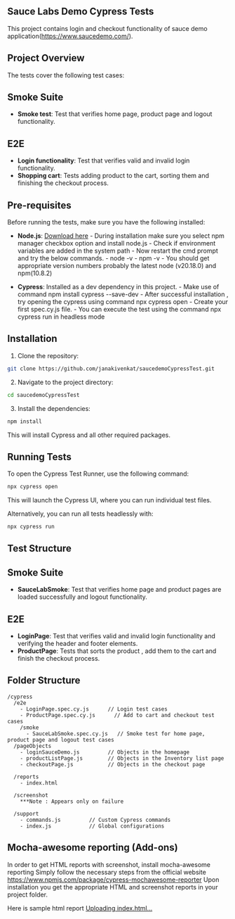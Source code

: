 
## Sauce Labs Demo Cypress Tests

This project contains login and checkout functionality of sauce demo application(https://www.saucedemo.com/).

## Project Overview

The tests cover the following test cases:

## Smoke Suite
- **Smoke test**: Test that verifies home page, product page and logout functionality.

## E2E
- **Login functionality**: Test that verifies valid and invalid login functionality.
- **Shopping cart**: Tests adding product to the cart, sorting them and finishing the checkout process.

## Pre-requisites

Before running the tests, make sure you have the following installed:
- **Node.js**: [Download here](https://nodejs.org/)
             - During installation make sure you select npm manager checkbox option and install node.js
             - Check if environment variables are added in the system path 
             - Now restart the cmd prompt and try the below commands.
             - node -v
             - npm -v
             - You should get appropriate version numbers probably the latest node (v20.18.0) and npm(10.8.2)

- **Cypress**: Installed as a dev dependency in this project.
             - Make use of command npm install cypress --save-dev
             - After successful installation , try opening the cypress using command npx cypress open 
             - Create your first spec.cy.js file.
             - You can execute the test using the command npx cypress run in headless mode

## Installation

1. Clone the repository:

```bash
git clone https://github.com/janakivenkat/saucedemoCypressTest.git
```

2. Navigate to the project directory:

```bash
cd saucedemoCypressTest
```

3. Install the dependencies:

```bash
npm install
```

This will install Cypress and all other required packages.

## Running Tests

To open the Cypress Test Runner, use the following command:

```bash
npx cypress open
```

This will launch the Cypress UI, where you can run individual test files.

Alternatively, you can run all tests headlessly with:

```bash
npx cypress run
```

## Test Structure

## Smoke Suite
- **SauceLabSmoke**: Test that verifies home page and product pages are loaded successfully and logout functionality.

## E2E
- **LoginPage**: Test that verifies valid and invalid login functionality and verifying the header and footer elements.
- **ProductPage**: Tests that sorts the product , add them to the cart and finish the checkout process.

## Folder Structure

```
/cypress
  /e2e
    - LoginPage.spec.cy.js      // Login test cases
    - ProductPage.spec.cy.js      // Add to cart and checkout test cases
    /smoke
      - SauceLabSmoke.spec.cy.js   // Smoke test for home page, product page and logout test cases
  /pageObjects
    - loginSauceDemo.js         // Objects in the homepage
    - productListPage.js        // Objects in the Inventory list page
    - checkoutPage.js           // Objects in the checkout page

  /reports
    - index.html

  /screenshot
    ***Note : Appears only on failure

  /support
    - commands.js         // Custom Cypress commands
    - index.js            // Global configurations
```
## Mocha-awesome reporting (Add-ons)
In order to get HTML reports with screenshot, install mocha-awesome reporting 
Simply follow the necessary steps from the official website https://www.npmjs.com/package/cypress-mochawesome-reporter
Upon installation you get the appropriate HTML and screenshot reports in your project folder.

Here is sample html report [Uploading index.html…]()
